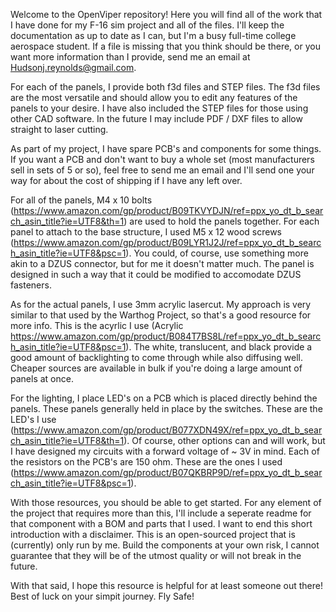 Welcome to the OpenViper repository! Here you will find all of the work that I have done for my F-16 sim project and all of the files. I'll keep the documentation as up to date as I can, but I'm a busy full-time college aerospace student. If a file is missing that you think should be there, or you want more information than I provide, send me an email at Hudsonj.reynolds@gmail.com.

For each of the panels, I provide both f3d files and STEP files. The f3d files are the most versatile and should allow you to edit any features of the panels to your desire. I have also included the STEP files for those using other CAD software. In the future I may include PDF / DXF files to allow straight to laser cutting. 

As part of my project, I have spare PCB's and components for some things. If you want a PCB and don't want to buy a whole set (most manufacturers sell in sets of 5 or so), feel free to send me an email and I'll send one your way for about the cost of shipping if I have any left over.

For all of the panels, M4 x 10 bolts (https://www.amazon.com/gp/product/B09TKVYDJN/ref=ppx_yo_dt_b_search_asin_title?ie=UTF8&th=1) are used to hold the panels together. For each panel to attach to the base structure, I used M5 x 12 wood screws (https://www.amazon.com/gp/product/B09LYR1J2J/ref=ppx_yo_dt_b_search_asin_title?ie=UTF8&psc=1). You could, of course, use something more akin to a DZUS connector, but for me it doesn't matter much. The panel is designed in such a way that it could be modified to accomodate DZUS fasteners.

As for the actual panels, I use 3mm acrylic lasercut. My approach is very similar to that used by the Warthog Project, so that's a good resource for more info. This is the acyrlic I use (Acrylic https://www.amazon.com/gp/product/B084T7BS8L/ref=ppx_yo_dt_b_search_asin_title?ie=UTF8&psc=1). The white, translucent, and black provide a good amount of backlighting to come through while also diffusing well. Cheaper sources are available in bulk if you're doing a large amount of panels at once.

For the lighting, I place LED's on a PCB which is placed directly behind the panels. These panels generally held in place by the switches. These are the LED's I use (https://www.amazon.com/gp/product/B077XDN49X/ref=ppx_yo_dt_b_search_asin_title?ie=UTF8&th=1). Of course, other options can and will work, but I have designed my circuits with a forward voltage of ~ 3V in mind. Each of the resistors on the PCB's are 150 ohm. These are the ones I used (https://www.amazon.com/gp/product/B07QKBRP9D/ref=ppx_yo_dt_b_search_asin_title?ie=UTF8&psc=1).

With those resources, you should be able to get started. For any element of the project that requires more than this, I'll include a seperate readme for that component with a BOM and parts that I used. I want to end this short introduction with a disclaimer. This is an open-sourced project that is (currently) only run by me. Build the components at your own risk, I cannot guarantee that they will be of the utmost quality or will not break in the future.

With that said, I hope this resource is helpful for at least someone out there! Best of luck on your simpit journey. Fly Safe!
